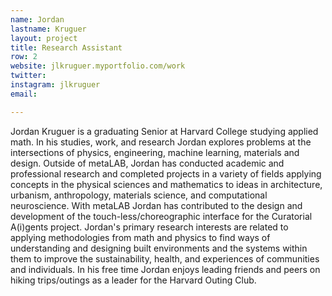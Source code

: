 ```yaml
---
name: Jordan
lastname: Kruguer
layout: project
title: Research Assistant
row: 2
website: jlkruguer.myportfolio.com/work
twitter:
instagram: jlkruguer
email:

---
```


Jordan Kruguer is a graduating Senior at Harvard College studying applied math. In his studies, work, and research Jordan explores problems at the intersections of physics, engineering, machine learning, materials and design. Outside of metaLAB, Jordan has conducted academic and professional research and completed projects in a variety of fields applying concepts in the physical sciences and mathematics to ideas in architecture, urbanism, anthropology, materials science, and computational neuroscience. With metaLAB Jordan has contributed to the design and development of the touch-less/choreographic interface for the Curatorial A(i)gents project. Jordan's primary research interests are related to applying methodologies from math and physics to find ways of understanding and designing built environments and the systems within them to improve the sustainability, health, and experiences of communities and individuals. In his free time Jordan enjoys leading friends and peers on hiking trips/outings as a leader for the Harvard Outing Club.
